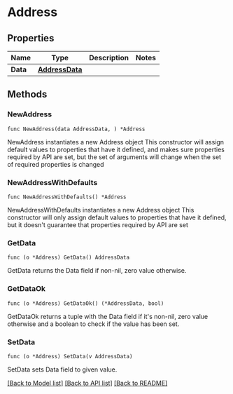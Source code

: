 # Address

## Properties

Name | Type | Description | Notes
------------ | ------------- | ------------- | -------------
**Data** | [**AddressData**](AddressData.md) |  | 

## Methods

### NewAddress

`func NewAddress(data AddressData, ) *Address`

NewAddress instantiates a new Address object
This constructor will assign default values to properties that have it defined,
and makes sure properties required by API are set, but the set of arguments
will change when the set of required properties is changed

### NewAddressWithDefaults

`func NewAddressWithDefaults() *Address`

NewAddressWithDefaults instantiates a new Address object
This constructor will only assign default values to properties that have it defined,
but it doesn't guarantee that properties required by API are set

### GetData

`func (o *Address) GetData() AddressData`

GetData returns the Data field if non-nil, zero value otherwise.

### GetDataOk

`func (o *Address) GetDataOk() (*AddressData, bool)`

GetDataOk returns a tuple with the Data field if it's non-nil, zero value otherwise
and a boolean to check if the value has been set.

### SetData

`func (o *Address) SetData(v AddressData)`

SetData sets Data field to given value.



[[Back to Model list]](../README.md#documentation-for-models) [[Back to API list]](../README.md#documentation-for-api-endpoints) [[Back to README]](../README.md)


